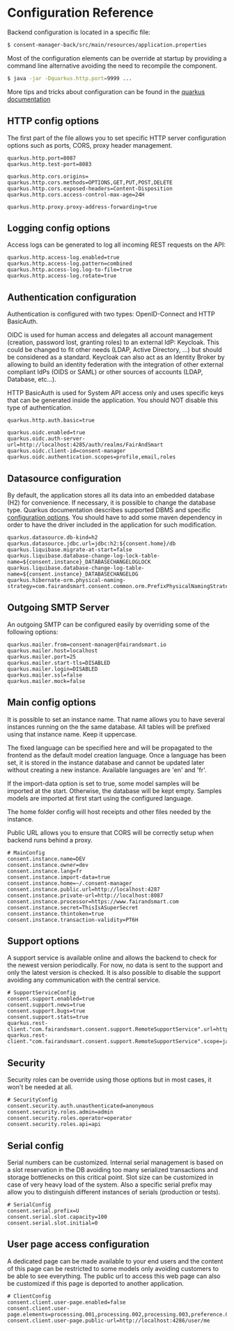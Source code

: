 # Configuration Reference

Backend configuration is located in a specific file:

```bash
$ consent-manager-back/src/main/resources/application.properties
```

Most of the configuration elements can be override at startup by providing a command line alternative avoiding the need to recompile the component. 

```bash
$ java -jar -Dquarkus.http.port=9999 ...
```

More tips and tricks about configuration can be found in the [quarkus documentation](https://quarkus.io/docs/config#overriding-properties-at-runtime)

## HTTP config options

The first part of the file allows you to set specific HTTP server configuration options such as ports, CORS, proxy header management.

```properties
quarkus.http.port=8087
quarkus.http.test-port=8083

quarkus.http.cors.origins=
quarkus.http.cors.methods=OPTIONS,GET,PUT,POST,DELETE
quarkus.http.cors.exposed-headers=Content-Disposition
quarkus.http.cors.access-control-max-age=24H

quarkus.http.proxy.proxy-address-forwarding=true
```

## Logging config options

Access logs can be generated to log all incoming REST requests on the API:

```properties
quarkus.http.access-log.enabled=true
quarkus.http.access-log.pattern=combined
quarkus.http.access-log.log-to-file=true
quarkus.http.access-log.rotate=true
```

## Authentication configuration

Authentication is configured with two types: OpenID-Connect and HTTP BasicAuth.

OIDC is used for human access and delegates all account management (creation, password lost, granting roles) to an external IdP: Keycloak. This could be changed to fit other needs (LDAP, Active Directory, ...) but should be considered as a standard. Keycloak can also act as an Identity Broker by allowing to build an identity federation with the integration of other external compliant IdPs (OIDS or SAML) or other sources of accounts (LDAP, Database, etc...).

HTTP BasicAuth is used for System API access only and uses specific keys that can be generated inside the application. You should NOT disable this type of authentication.

```properties
quarkus.http.auth.basic=true

quarkus.oidc.enabled=true
quarkus.oidc.auth-server-url=http://localhost:4285/auth/realms/FairAndSmart
quarkus.oidc.client-id=consent-manager
quarkus.oidc.authentication.scopes=profile,email,roles
```

## Datasource configuration

By default, the application stores all its data into an embedded database (H2) for convenience. If necessary, it is possible to change the database type. Quarkus documentation describes supported DBMS and specific [configuration options](https://quarkus.io/docs/datasource). You should have to add some maven dependency in order to have the driver included in the application for such modification.

```properties
quarkus.datasource.db-kind=h2
quarkus.datasource.jdbc.url=jdbc:h2:${consent.home}/db
quarkus.liquibase.migrate-at-start=false
quarkus.liquibase.database-change-log-lock-table-name=${consent.instance}_DATABASECHANGELOGLOCK
quarkus.liquibase.database-change-log-table-name=${consent.instance}_DATABASECHANGELOG
quarkus.hibernate-orm.physical-naming-strategy=com.fairandsmart.consent.common.orm.PrefixPhysicalNamingStrategy
```

## Outgoing SMTP Server

An outgoing SMTP can be configured easily by overriding some of the following options:

```properties
quarkus.mailer.from=consent-manager@fairandsmart.io
quarkus.mailer.host=localhost
quarkus.mailer.port=25
quarkus.mailer.start-tls=DISABLED
quarkus.mailer.login=DISABLED
quarkus.mailer.ssl=false
quarkus.mailer.mock=false
```

## Main config options

It is possible to set an instance name. That name allows you to have several instances running on the the same database. All tables will be prefixed using that instance name. Keep it uppercase.

The fixed language can be specified here and will be propagated to the frontend as the default model creation language. Once a language has been set, it is stored in the instance database and cannot be updated later without creating a new instance. Available languages are 'en' and 'fr'.

If the import-data option is set to true, some model samples will be imported at the start. Otherwise, the database will be kept empty. Samples models are imported at first start using the configured language.

The home folder config will host receipts and other files needed by the instance.

Public URL allows you to ensure that CORS will be correctly setup when backend runs behind a proxy.

```properties
# MainConfig
consent.instance.name=DEV
consent.instance.owner=dev
consent.instance.lang=fr
consent.instance.import-data=true
consent.instance.home=~/.consent-manager
consent.instance.public.url=http://localhost:4287
consent.instance.private-url=http://localhost:8087
consent.instance.processor=https://www.fairandsmart.com
consent.instance.secret=ThisIsASuperSecret
consent.instance.thintoken=true
consent.instance.transaction-validity=PT6H
```

## Support options

A support service is available online and allows the backend to check for the newest version periodically. For now, no data is sent to the support and only the latest version is checked. It is also possible to disable the support avoiding any communication with the central service.

```properties
# SupportServiceConfig
consent.support.enabled=true
consent.support.news=true
consent.support.bugs=true
consent.support.stats=true
quarkus.rest-client."com.fairandsmart.consent.support.RemoteSupportService".url=https://hub.fairandsmart.com/ 
quarkus.rest-client."com.fairandsmart.consent.support.RemoteSupportService".scope=javax.inject.Singleton
```

## Security

Security roles can be override using those options but in most cases, it won't be needed at all.

```properties
# SecurityConfig
consent.security.auth.unauthenticated=anonymous
consent.security.roles.admin=admin
consent.security.roles.operator=operator
consent.security.roles.api=api
```

## Serial config

Serial numbers can be customized. Internal serial management is based on a slot reservation in the DB avoiding too many serialized transactions and storage bottlenecks on this critical point. Slot size can be customized in case of very heavy load of the system. Also a specific serial prefix may allow you to distinguish different instances of serials (production or tests).

```properties
# SerialConfig
consent.serial.prefix=U
consent.serial.slot.capacity=100
consent.serial.slot.initial=0
```

## User page access configuration

A dedicated page can be made available to your end users and the content of this page can be restricted to some models only avoiding customers to be able to see everything. The public url to access this web page can also be customized if this page is deported to another application.

```properties
# ClientConfig
consent.client.user-page.enabled=false
consent.client.user-page.elements=processing.001,processing.002,processing.003,preference.001,preference.002,preference.003,preference.004
consent.client.user-page.public-url=http://localhost:4286/user/me
```
